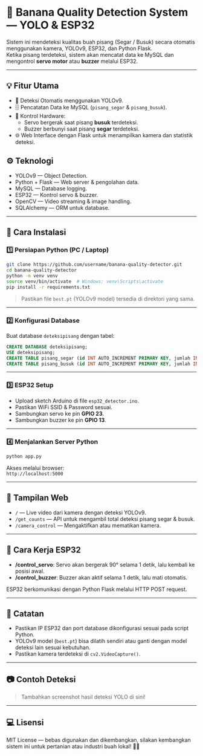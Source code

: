 # 🍌 Banana Quality Detection System — YOLO & ESP32

Sistem ini mendeteksi kualitas buah pisang (Segar / Busuk) secara otomatis menggunakan kamera, YOLOv9, ESP32, dan Python Flask.  
Ketika pisang terdeteksi, sistem akan mencatat data ke MySQL dan mengontrol **servo motor** atau **buzzer** melalui ESP32.

---

## 💡 Fitur Utama

- 📸 Deteksi Otomatis menggunakan YOLOv9.
- 🗄️ Pencatatan Data ke MySQL (`pisang_segar` & `pisang_busuk`).
- 🤖 Kontrol Hardware:  
   - Servo bergerak saat pisang **busuk** terdeteksi.
   - Buzzer berbunyi saat pisang **segar** terdeteksi.
- 🌐 Web Interface dengan Flask untuk menampilkan kamera dan statistik deteksi.

## ⚙️ Teknologi

- YOLOv9 — Object Detection.
- Python + Flask — Web server & pengolahan data.
- MySQL — Database logging.
- ESP32 — Kontrol servo & buzzer.
- OpenCV — Video streaming & image handling.
- SQLAlchemy — ORM untuk database.

---

## 🚀 Cara Instalasi

### 1️⃣ Persiapan Python (PC / Laptop)

```bash
git clone https://github.com/username/banana-quality-detector.git
cd banana-quality-detector
python -m venv venv
source venv/bin/activate  # Windows: venv\Scripts\activate
pip install -r requirements.txt
```

> Pastikan file `best.pt` (YOLOv9 model) tersedia di direktori yang sama.

---

### 2️⃣ Konfigurasi Database

Buat database `deteksipisang` dengan tabel:

```sql
CREATE DATABASE deteksipisang;
USE deteksipisang;
CREATE TABLE pisang_segar (id INT AUTO_INCREMENT PRIMARY KEY, jumlah INT);
CREATE TABLE pisang_busuk (id INT AUTO_INCREMENT PRIMARY KEY, jumlah INT);
```

---

### 3️⃣ ESP32 Setup

- Upload sketch Arduino di file `esp32_detector.ino`.
- Pastikan WiFi SSID & Password sesuai.
- Sambungkan servo ke pin **GPIO 23**.
- Sambungkan buzzer ke pin **GPIO 13**.

---

### 4️⃣ Menjalankan Server Python

```bash
python app.py
```
Akses melalui browser:  
`http://localhost:5000`

---

## 🎯 Tampilan Web

- `/` — Live video dari kamera dengan deteksi YOLOv9.
- `/get_counts` — API untuk mengambil total deteksi pisang segar & busuk.
- `/camera_control` — Mengaktifkan atau mematikan kamera.

---

## 📡 Cara Kerja ESP32

- **/control_servo**: Servo akan bergerak 90° selama 1 detik, lalu kembali ke posisi awal.
- **/control_buzzer**: Buzzer akan aktif selama 1 detik, lalu mati otomatis.

ESP32 berkomunikasi dengan Python Flask melalui HTTP POST request.

---

## 📌 Catatan

- Pastikan IP ESP32 dan port database dikonfigurasi sesuai pada script Python.
- YOLOv9 model (`best.pt`) bisa dilatih sendiri atau ganti dengan model deteksi lain sesuai kebutuhan.
- Pastikan kamera terdeteksi di `cv2.VideoCapture()`.

---

## 📷 Contoh Deteksi

> Tambahkan screenshot hasil deteksi YOLO di sini!

---

## 💻 Lisensi

MIT License — bebas digunakan dan dikembangkan, silakan kembangkan sistem ini untuk pertanian atau industri buah lokal! 🚜🍌
